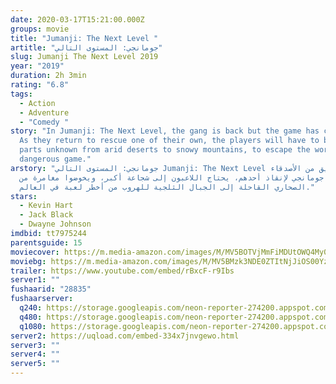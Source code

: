 ```yaml
---
date: 2020-03-17T15:21:00.000Z
groups: movie
title: "Jumanji: The Next Level "
artitle: "جومانجي: المستوى التالي"
slug: Jumanji The Next Level 2019
year: "2019"
duration: 2h 3min
rating: "6.8"
tags:
  - Action
  - Adventure
  - "Comedy "
story: "In Jumanji: The Next Level, the gang is back but the game has changed.
  As they return to rescue one of their own, the players will have to brave
  parts unknown from arid deserts to snowy mountains, to escape the world's most
  dangerous game."
arstory: "جومانجي: المستوى التالي Jumanji: The Next Level يعود فريق من الأصدقاء
  إلى جومانجي لإنقاذ أحدهم، يحتاج اللاعبون إلى شجاعة أكبر، ويخوضوا مغامرة من
  الصحاري القاحلة إلى الجبال الثلجية للهروب من أخطر لعبة في العالم."
stars:
  - Kevin Hart
  - Jack Black
  - Dwayne Johnson
imdbid: tt7975244
parentsguide: 15
moviecover: https://m.media-amazon.com/images/M/MV5BOTVjMmFiMDUtOWQ4My00YzhmLWE3MzEtODM1NDFjMWEwZTRkXkEyXkFqcGdeQXVyMTkxNjUyNQ@@._V1_UX182_CR0,0,182,268_AL_.jpg
moviebg: https://m.media-amazon.com/images/M/MV5BMzk3NDE0ZTItNjJiOS00YzM1LTkzYTQtOWZhMWUzOGQ2MTRhXkEyXkFqcGdeQXVyMTkxNjUyNQ@@._V1_SY1000_SX1500_AL_.jpg
trailer: https://www.youtube.com/embed/rBxcF-r9Ibs
server1: ""
fushaarid: "28835"
fushaarserver:
  q240: https://storage.googleapis.com/neon-reporter-274200.appspot.com/fushaar/media/28835/28835-240p.mp4
  q480: https://storage.googleapis.com/neon-reporter-274200.appspot.com/fushaar/media/28835/28835-480p.mp4
  q1080: https://storage.googleapis.com/neon-reporter-274200.appspot.com/fushaar/media/28835/28835.mp4
server2: https://uqload.com/embed-334x7jnvgewo.html
server3: ""
server4: ""
server5: ""
---
```

